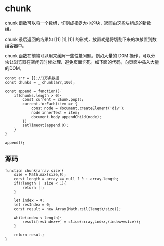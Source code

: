 # chunk
chunk 函数可以将一个数组，切割成指定大小的块，返回由这些块组成的新数组。   

chunk 最后返回的结果如 [[1],[1],[1]] 的形式，放置就是将切割下来的块放置到数组容器中。

chunk 函数在前端可以用来缓解一些性能问题。例如大量的 DOM 操作，可以分块让浏览器在空闲的时候处理，避免页面卡死。如下面的代码，向页面中插入大量的DOM。   

```
const arr = [];//1万条数据
const chunks = _.chunk(arr,100);

const append = function(){
    if(chunks.length > 0){
        const current = chunk.pop();
        current.forEach(item => {
            const node = document.createElement('div');
            node.innerText = item;
            document.body.appendChild(node);
        })
        setTimeout(append,0);
    }
}

append();
```

## 源码
```
function chunk(array,size){
    size = Math.max(size,0);
    const length = array == null ? 0 : array.length;
    if(!length || size < 1){
        return [];
    }

    let index = 0;
    let resIndex = 0;
    const result = new Array(Math.ceil(length/size));

    while(index < length){
        result[resIndex++] = slice(array,index,(index+=size));
    }

    return result;
}
```

